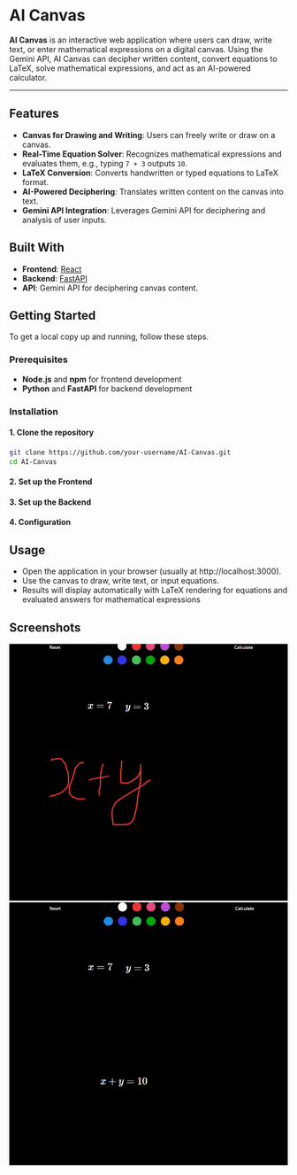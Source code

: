 # AI Canvas

**AI Canvas** is an interactive web application where users can draw, write text, or enter mathematical expressions on a digital canvas. Using the Gemini API, AI Canvas can decipher written content, convert equations to LaTeX, solve mathematical expressions, and act as an AI-powered calculator.

---

## Features

- **Canvas for Drawing and Writing**: Users can freely write or draw on a canvas.
- **Real-Time Equation Solver**: Recognizes mathematical expressions and evaluates them, e.g., typing `7 + 3` outputs `10`.
- **LaTeX Conversion**: Converts handwritten or typed equations to LaTeX format.
- **AI-Powered Deciphering**: Translates written content on the canvas into text.
- **Gemini API Integration**: Leverages Gemini API for deciphering and analysis of user inputs.
  
## Built With

- **Frontend**: [React](https://reactjs.org/)
- **Backend**: [FastAPI](https://fastapi.tiangolo.com/)
- **API**: Gemini API for deciphering canvas content.

## Getting Started

To get a local copy up and running, follow these steps.



### Prerequisites

- **Node.js** and **npm** for frontend development
- **Python** and **FastAPI** for backend development

### Installation

#### 1. Clone the repository

```bash
git clone https://github.com/your-username/AI-Canvas.git
cd AI-Canvas
```
#### 2. Set up the Frontend
#### 3. Set up the Backend
#### 4. Configuration


## Usage

- Open the application in your browser (usually at http://localhost:3000).
- Use the canvas to draw, write text, or input equations.
- Results will display automatically with LaTeX rendering for equations and evaluated answers for mathematical expressions

## Screenshots
![alt text](<images/Screenshot 2024-10-30 000854.png>)
![alt text](<images/Screenshot 2024-10-30 000906.png>)